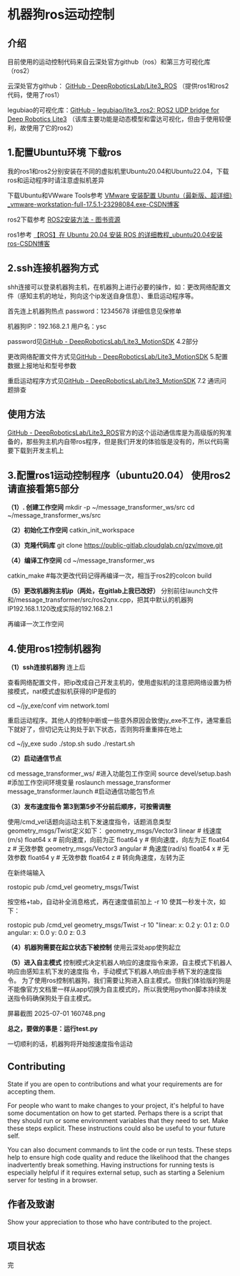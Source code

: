 # 机器狗ros运动控制

## 介绍
目前使用的运动控制代码来自云深处官方github（ros）和第三方可视化库（ros2）

云深处官方github：   [GitHub - DeepRoboticsLab/Lite3_ROS](https://github.com/DeepRoboticsLab/Lite3_ROS)                     （提供ros1和ros2代码，使用了ros1）

legubiao的可视化库：[GitHub - legubiao/lite3_ros2: ROS2 UDP bridge for Deep Robotics Lite3](https://github.com/legubiao/lite3_ros2) （该库主要功能是动态模型和雷达可视化，但由于使用较便利，故使用了它的ros2）


## 1.配置Ubuntu环境 下载ros
我的ros1和ros2分别安装在不同的虚拟机里Ubuntu20.04和Ubuntu22.04，下载ros和运动程序时请注意虚拟机差异

下载Ubuntu和VWware Tools参考  [VMware 安装配置 Ubuntu（最新版、超详细）_vmware-workstation-full-17.5.1-23298084.exe-CSDN博客](https://blog.csdn.net/m0_70885101/article/details/137694608)

ros2下载参考   [ROS2安装方法 - 图书资源](https://book.guyuehome.com/ROS2/1.%E7%B3%BB%E7%BB%9F%E6%9E%B6%E6%9E%84/1.3_ROS2%E5%AE%89%E8%A3%85%E6%96%B9%E6%B3%95/)

ros1参考  [【ROS】在 Ubuntu 20.04 安装 ROS 的详细教程_ubuntu20.04安装ros-CSDN博客](https://blog.csdn.net/PlutooRx/article/details/127558240)

## 2.ssh连接机器狗方式
shh连接可以登录机器狗主机，在机器狗上进行必要的操作，如：更改网络配置文件（感知主机的地址，狗向这个ip发送自身信息）、重启运动程序等。

首先连上机器狗热点  password：12345678  详细信息见保修单

机器狗IP：192.168.2.1   用户名：ysc

 password见[GitHub - DeepRoboticsLab/Lite3_MotionSDK](https://github.com/DeepRoboticsLab/Lite3_MotionSDK) 4.2部分

更改网络配置文件方式见[GitHub - DeepRoboticsLab/Lite3_MotionSDK](https://github.com/DeepRoboticsLab/Lite3_MotionSDK)  5.配置数据上报地址和型号参数

重启运动程序方式见[GitHub - DeepRoboticsLab/Lite3_MotionSDK](https://github.com/DeepRoboticsLab/Lite3_MotionSDK)   7.2 通讯问题排查

## 使用方法
[GitHub - DeepRoboticsLab/Lite3_ROS](https://github.com/DeepRoboticsLab/Lite3_ROS)官方的这个运动通信库是为高级版的狗准备的，那些狗主机内自带ros程序，但是我们开发的体验版是没有的，所以代码需要下载到开发主机上

## 3.配置ros1运动控制程序（ubuntu20.04）      使用ros2请直接看第5部分
**（1）. 创建工作空间**
mkdir -p ~/message_transformer_ws/src
cd ~/message_transformer_ws/src

**（2）初始化工作空间**
catkin_init_workspace

**（3）克隆代码库**
git clone https://public-gitlab.cloudglab.cn/gzy/move.git

**（4）编译工作空间**
cd ~/message_transformer_ws

catkin_make   #每次更改代码记得再编译一次，相当于ros2的colcon build

**（5）更改机器狗主机ip（两处，在gitlab上我已改好）**
分别前往launch文件和/message_transformer/src/ros2qnx.cpp，把其中默认的机器狗IP192.168.1.120改成实际的192.168.2.1

再编译一次工作空间

## 4.使用ros1控制机器狗
**（1）ssh连接机器狗**
连上后

查看网络配置文件，把ip改成自己开发主机的，使用虚拟机的注意把网络设置为桥接模式，nat模式虚拟机获得的IP是假的

 cd ~/jy_exe/conf
 vim network.toml

重启运动程序。其他人的控制中断或一些意外原因会致使jy_exe不工作，通常重启下就好了，但切记先让狗处于趴下状态，否则狗将重重摔在地上

 cd ~/jy_exe
 sudo ./stop.sh
 sudo ./restart.sh

**（2）启动通信节点**

cd message_transformer_ws/                                    #进入功能包工作空间
source devel/setup.bash                                       #添加工作空间环境变量
roslaunch message_transformer message_transformer.launch      #启动通信功能包节点

**（3）发布速度指令  第3到第5步不分前后顺序，可按需调整**


 使用/cmd_vel话题向运动主机下发速度指令，话题消息类型geometry_msgs/Twist定义如下：
geometry_msgs/Vector3 linear                # 线速度(m/s)
    float64 x                    # 前向速度，向前为正
    float64 y                    # 侧向速度，向左为正
    float64 z                    # 无效参数
geometry_msgs/Vector3 angular                # 角速度(rad/s)
    float64 x                    # 无效参数
    float64 y                    # 无效参数
    float64 z                    # 转向角速度，左转为正


在新终端输入

 rostopic pub /cmd_vel geometry_msgs/Twist

按空格+tab，自动补全消息格式，再在速度值前加上 -r 10 使其一秒发十次，如下：

rostopic pub /cmd_vel geometry_msgs/Twist -r 10 "linear: 
x: 0.2 
y: 0.1 
z: 0.0 
angular: 
x: 0.0 
y: 0.0 
z: 0.3 

**（4）机器狗需要在起立状态下被控制**
使用云深处app使狗起立

**（5）进入自主模式**
控制模式决定机器人响应的速度指令来源，自主模式下机器人响应由感知主机下发的速度指
令，手动模式下机器人响应由手柄下发的速度指令。
为了使用ros控制机器狗，我们需要让狗进入自主模式。但我们体验版的狗是不能像官方文档里一样从app切换为自主模式的，所以我使用python脚本持续发送指令码确保狗处于自主模式。

屏幕截图 2025-07-01 160748.png

**总之，要做的事是：运行test.py**

一切顺利的话，机器狗将开始按速度指令运动

## Contributing
State if you are open to contributions and what your requirements are for accepting them.

For people who want to make changes to your project, it's helpful to have some documentation on how to get started. Perhaps there is a script that they should run or some environment variables that they need to set. Make these steps explicit. These instructions could also be useful to your future self.

You can also document commands to lint the code or run tests. These steps help to ensure high code quality and reduce the likelihood that the changes inadvertently break something. Having instructions for running tests is especially helpful if it requires external setup, such as starting a Selenium server for testing in a browser.

## 作者及致谢
Show your appreciation to those who have contributed to the project.

## 项目状态
完
